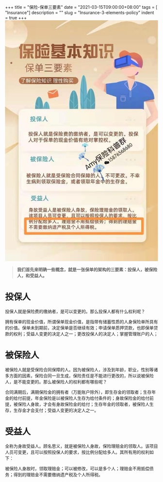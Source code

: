 +++
title = "保险-保单三要素"
date = "2021-03-15T09:00:00+08:00"
tags = [ "Insurance"]
description = ""
slug = "Insurance-3-elements-policy"
indent = true
+++
![](https://github.com/worldofrorrim/worldofrorrim.github.io/blob/master/static/images/3-elements-of-policy.jpg?raw=true)



> **我们首先来明确一些概念，就是一张保单的架构的三要素：投保人，被保险人，和受益人。**

# 投保人

投保人就是保险费的缴纳者，是可以变更的。那么投保人都有什么权利呢？

拥有保单的现金价值，所谓保单现金价值，是指带有储蓄性质的人身保险单所具有的价值。保单未到期前，决定保单是否继续有效；申请保单质押贷款，也即保单贷款的权利；受益人变更的决定人之一；更改投保人的决定人；掌握管理账户的人；

# 被保险人

被保险人就是受保险合同保障的人。因为被保险人，涉及到年龄，职业，性别等诸多方面的因素，保险合同一旦生成，保险责任是不能进行更改的，所以说被保险人，是不能变更的。那么被保险人的权利都有哪些呢？

合同满期后，满期保险金的拥有者（万能账户除外），即生存金的领取者；生存年金的给付前提，年金保险是以被保险人生存为给付条件的；身故保险金的给付前提，被保险人身故，才会有身故保险金的给付；生存年金的领取者，被保险人生存，生存金才会支付；受益人变更的决定人之一。

# 受益人

全称为身故受益人。顾名思义，就是被保险人身故，保险理赔金的领取人。该项目人员可变更，且可以按照投保人的要求，按比例分配给多人。其所有用的权利如下：

被保险人身故时，领取理赔金；可以被修改，可以是多个人；理赔金不用抵偿债务；得到的理赔金不需要缴纳遗产税及个人所得税。